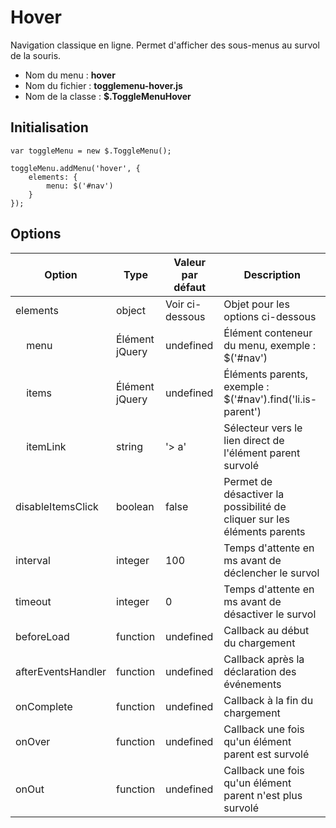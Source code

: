 # Hover

Navigation classique en ligne. Permet d'afficher des sous-menus au survol de la souris.

* Nom du menu : **hover**
* Nom du fichier : **togglemenu-hover.js**
* Nom de la classe : **$.ToggleMenuHover**


## Initialisation

    var toggleMenu = new $.ToggleMenu();
    
    toggleMenu.addMenu('hover', {
        elements: {
            menu: $('#nav')
        }
    });


## Options

| Option                            | Type           | Valeur par défaut | Description                                                                                            |
|-----------------------------------|----------------|-------------------|--------------------------------------------------------------------------------------------------------|
| elements                          | object         | Voir ci-dessous   | Objet pour les options ci-dessous                                                                      |
| &nbsp;&nbsp;&nbsp;&nbsp;menu      | Élément jQuery | undefined         | Élément conteneur du menu, exemple : $('#nav')                                                         |
| &nbsp;&nbsp;&nbsp;&nbsp;items     | Élément jQuery | undefined         | Éléments parents, exemple : $('#nav').find('li.is-parent')                                             |
| &nbsp;&nbsp;&nbsp;&nbsp;itemLink  | string         | '> a'             | Sélecteur vers le lien direct de l'élément parent survolé                                              |                                                                   |
| disableItemsClick                 | boolean        | false             | Permet de désactiver la possibilité de cliquer sur les éléments parents                                |
| interval                          | integer        | 100               | Temps d'attente en ms avant de déclencher le survol                                                    |
| timeout                           | integer        | 0                 | Temps d'attente en ms avant de désactiver le survol                                                    |
| beforeLoad                        | function       | undefined         | Callback au début du chargement                                                                        |
| afterEventsHandler                | function       | undefined         | Callback après la déclaration des événements                                                           |
| onComplete                        | function       | undefined         | Callback à la fin du chargement                                                                        |
| onOver                            | function       | undefined         | Callback une fois qu'un élément parent est survolé                                                     |
| onOut                             | function       | undefined         | Callback une fois qu'un élément parent n'est plus survolé                                              |